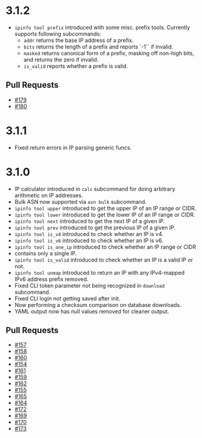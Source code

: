# 3.1.2

* `ipinfo tool prefix` introduced with some misc. prefix tools. Currently supports following subcommands:
    - `addr` returns the base IP address of a prefix.
    - `bits` returns the length of a prefix and reports `-1`` if invalid.
    - `masked` returns canonical form of a prefix, masking off non-high bits, and returns the zero if invalid.
    - `is_valid` reports whether a prefix is valid.

## Pull Requests

* [#179](https://github.com/ipinfo/cli/pull/179)
* [#180](https://github.com/ipinfo/cli/pull/180)

# 3.1.1

* Fixed return errors in IP parsing generic funcs.

# 3.1.0

* IP calculator introduced in `calc` subcommand for doing arbitrary arithmetic
on IP addresses.
* Bulk ASN now supported via `asn bulk` subcommand.
* `ipinfo tool upper` introduced to get the upper IP of an IP range or CIDR.
* `ipinfo tool lower` introduced to get the lower IP of an IP range or CIDR.
* `ipinfo tool next` introduced to get the next IP of a given IP.
* `ipinfo tool prev` introduced to get the previous IP of a given IP.
* `ipinfo tool is_v4` introduced to check whether an IP is v4.
* `ipinfo tool is_v6` introduced to check whether an IP is v6.
* `ipinfo tool is_one_ip` introduced to check whether an IP range or CIDR
* contains only a single IP.
* `ipinfo tool is_valid` introduced to check whether an IP is a valid IP or
not.
* `ipinfo tool unmap` introduced to return an IP with any IPv4-mapped IPv6
address prefix removed.
* Fixed CLI token parameter not being recognized in `download` subcommand.
* Fixed CLI login not getting saved after init.
* Now performing a checksum comparison on database downloads.
* YAML output now has null values removed for cleaner output.

## Pull Requests

* [#157](https://github.com/ipinfo/cli/pull/157)
* [#158](https://github.com/ipinfo/cli/pull/158)
* [#160](https://github.com/ipinfo/cli/pull/160)
* [#154](https://github.com/ipinfo/cli/pull/154)
* [#161](https://github.com/ipinfo/cli/pull/161)
* [#159](https://github.com/ipinfo/cli/pull/159)
* [#162](https://github.com/ipinfo/cli/pull/162)
* [#155](https://github.com/ipinfo/cli/pull/155)
* [#165](https://github.com/ipinfo/cli/pull/165)
* [#164](https://github.com/ipinfo/cli/pull/164)
* [#172](https://github.com/ipinfo/cli/pull/172)
* [#169](https://github.com/ipinfo/cli/pull/169)
* [#170](https://github.com/ipinfo/cli/pull/170)
* [#173](https://github.com/ipinfo/cli/pull/173)
